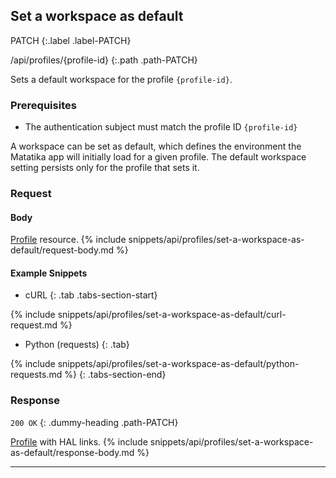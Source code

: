 ## Set a workspace as default

PATCH
{:.label .label-PATCH}

/api/profiles/{profile-id}
{:.path .path-PATCH}

Sets a default workspace for the profile `{profile-id}`.

### Prerequisites

- The authentication subject must match the profile ID `{profile-id}`

A workspace can be set as default, which defines the environment the Matatika app will initially load for a given profile. The default workspace setting persists only for the profile that sets it.

### Request
#### Body
[Profile](#profile) resource.
{% include snippets/api/profiles/set-a-workspace-as-default/request-body.md %}

#### Example Snippets
- cURL
{: .tab .tabs-section-start}

{% include snippets/api/profiles/set-a-workspace-as-default/curl-request.md %}

- Python (requests)
{: .tab}

{% include snippets/api/profiles/set-a-workspace-as-default/python-requests.md %}
{: .tabs-section-end}

### Response
`200 OK`
{: .dummy-heading .path-PATCH}

[Profile](#profile) with HAL links.
{% include snippets/api/profiles/set-a-workspace-as-default/response-body.md %}

---
